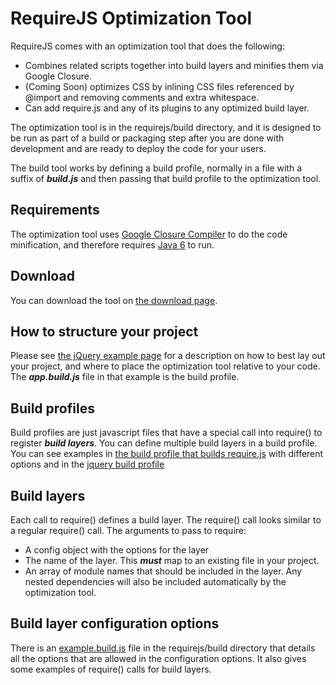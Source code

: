 # RequireJS Optimization Tool

RequireJS comes with an optimization tool that does the following:

* Combines related scripts together into build layers and minifies them via Google Closure.
* (Coming Soon) optimizes CSS by inlining CSS files referenced by @import and removing comments and extra whitespace.
* Can add require.js and any of its plugins to any optimized build layer.

The optimization tool is in the requirejs/build directory, and it is designed to be run as part of a build or packaging step after you are done with development and are ready to deploy the code for your users.

The build tool works by defining a build profile, normally in a file with a suffix of ***build.js*** and then passing that build profile to the optimization tool.

## Requirements

The optimization tool uses [Google Closure Compiler](http://code.google.com/closure/compiler/) to do the code minification, and therefore requires [Java 6](http://java.com/) to run.

## Download

You can download the tool on [the download page](download.md#optimizationtool).

## How to structure your project

Please see [the jQuery example page](jquery.md) for a description on how to best lay out your project, and where to place the optimization tool relative to your code. The ***app.build.js*** file in that example is the build profile.

## Build profiles

Build profiles are just javascript files that have a special call into require() to register ***build layers***. You can define multiple build layers in a build profile. You can see examples in [the build profile that builds require.js](http://github.com/jrburke/requirejs/blob/master/build/require/require.build.js) with different options and in the [jquery build profile](http://github.com/jrburke/requirejs/blob/master/build/jquery/jquery.build.js)

## Build layers

Each call to require() defines a build layer. The require() call looks similar to a regular require() call. The arguments to pass to require:

* A config object with the options for the layer
* The name of the layer. This ***must*** map to an existing file in your project.
* An array of module names that should be included in the layer. Any nested dependencies will also be included automatically by the optimization tool.

## Build layer configuration options

There is an [example.build.js](http://github.com/jrburke/requirejs/blob/master/build/example.build.js) file in the requirejs/build directory that details all the options that are allowed in the configuration options. It also gives some examples of require() calls for build layers.
